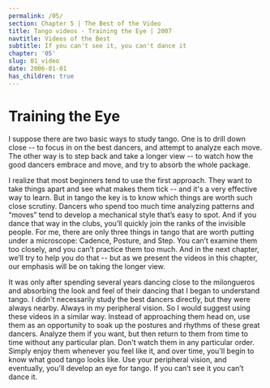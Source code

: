 ```yaml
---
permalink: /05/
section: Chapter 5 | The Best of the Video
title: Tango videos - Training the Eye | 2007
navtitle: Videos of the Best
subtitle: If you can't see it, you can't dance it
chapter: '05'
slug: 01_video
date: 2006-01-01
has_children: true
---
```


# Training the Eye

I suppose there are two basic ways to study tango. One is to drill down close -- to focus in on the best dancers, and attempt to analyze each move. The other way is to step back and take a longer view -- to watch how the good dancers embrace and move, and try to absorb the whole package.

I realize that most beginners tend to use the first approach. They want to take things apart and see what makes them tick -- and it's a very effective way to learn. But in tango the key is to know which things are worth such close scrutiny. Dancers who spend too much time analyzing patterns and “moves” tend to develop a mechanical style that’s easy to spot. And if you dance that way in the clubs, you’ll quickly join the ranks of the invisible people. For me, there are only three things in tango that are worth putting under a microscope: Cadence, Posture, and Step. You can’t examine them too closely, and you can’t practice them too much. And in the next chapter, we’ll try to help you do that -- but as we present the videos in this chapter, our emphasis will be on taking the longer view.

It was only after spending several years dancing close to the milongueros and absorbing the look and feel of their dancing that I began to understand tango. I didn't necessarily study the best dancers directly, but they were always nearby. Always in my peripheral vision. So I would suggest using these videos in a similar way. Instead of approaching them head on, use them as an opportunity to soak up the postures and rhythms of these great dancers. Analyze them if you want, but then return to them from time to time without any particular plan. Don't watch them in any particular order. Simply enjoy them whenever you feel like it, and over time, you'll begin to know what good tango looks like. Use your peripheral vision, and eventually, you'll develop an eye for tango. If you can’t see it you can’t dance it.
